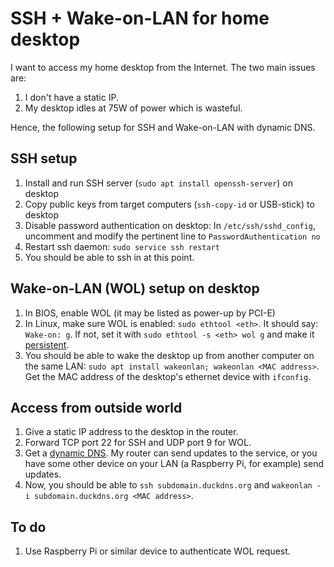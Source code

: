 # SSH + Wake-on-LAN for home desktop

I want to access my home desktop from the Internet. The two main issues are:

1. I don't have a static IP.
2. My desktop idles at 75W of power which is wasteful.

Hence, the following setup for SSH and Wake-on-LAN with dynamic DNS.

## SSH setup

1. Install and run SSH server (`sudo apt install openssh-server`) on desktop
2. Copy public keys from target computers (`ssh-copy-id` or USB-stick) to desktop
3. Disable password authentication on desktop: In `/etc/ssh/sshd_config`,
   uncomment and modify the pertinent line to `PasswordAuthentication no`
4. Restart ssh daemon: `sudo service ssh restart`
5. You should be able to ssh in at this point.

## Wake-on-LAN (WOL) setup on desktop

1. In BIOS, enable WOL (it may be listed as power-up by PCI-E)
2. In Linux, make sure WOL is enabled: `sudo ethtool <eth>`. It should say:
   `Wake-on: g`. If not, set it with `sudo ethtool -s <eth> wol g` and make it
   [persistent](https://wiki.archlinux.org/index.php/Wake-on-LAN#cron).
3. You should be able to wake the desktop up from another computer on the same
   LAN: `sudo apt install wakeonlan; wakeonlan <MAC address>`. Get the MAC
   address of the desktop's ethernet device with `ifconfig`.

## Access from outside world

1. Give a static IP address to the desktop in the router.
2. Forward TCP port 22 for SSH and UDP port 9 for WOL.
3. Get a [dynamic DNS](https://duckdns.org). My router can send updates to the
   service, or you have some other device on your LAN (a Raspberry Pi, for
   example) send updates.
4. Now, you should be able to `ssh subdomain.duckdns.org` and `wakeonlan -i
   subdomain.duckdns.org <MAC address>`.

## To do

1. Use Raspberry Pi or similar device to authenticate WOL request.
